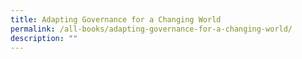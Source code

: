 ```yaml
---
title: Adapting Governance for a Changing World
permalink: /all-books/adapting-governance-for-a-changing-world/
description: ""
---
```

